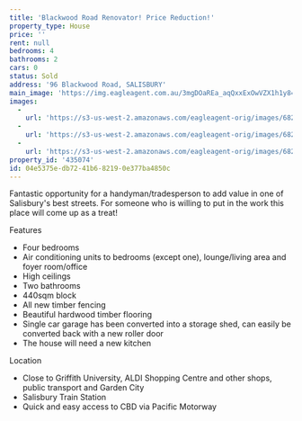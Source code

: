 ```yaml
---
title: 'Blackwood Road Renovator! Price Reduction!'
property_type: House
price: ''
rent: null
bedrooms: 4
bathrooms: 2
cars: 0
status: Sold
address: '96 Blackwood Road, SALISBURY'
main_image: 'https://img.eagleagent.com.au/3mgDOaREa_aqQxxExOwVZX1h1y8=/1280x854/smart/https://s3-us-west-2.amazonaws.com/eagleagent-orig/images/6820232/107953681-image-M.jpg'
images:
  -
    url: 'https://s3-us-west-2.amazonaws.com/eagleagent-orig/images/6820234/107953681-image-B.jpg'
  -
    url: 'https://s3-us-west-2.amazonaws.com/eagleagent-orig/images/6820233/107953681-image-A.jpg'
  -
    url: 'https://s3-us-west-2.amazonaws.com/eagleagent-orig/images/6820232/107953681-image-M.jpg'
property_id: '435074'
id: 04e5375e-db72-41b6-8219-0e377ba4850c
---
```

Fantastic opportunity for a handyman/tradesperson to add value in one of Salisbury's best streets. For someone who is willing to put in the work this place will come up as a treat!

Features

*  Four bedrooms
*  Air conditioning units to bedrooms (except one), lounge/living area and foyer room/office
*  High ceilings
*  Two bathrooms
*  440sqm block
*  All new timber fencing
*  Beautiful hardwood timber flooring
*  Single car garage has been converted into a storage shed, can easily be converted back with a new roller door
*  The house will need a new kitchen

Location

* Close to Griffith University, ALDI Shopping Centre and other shops, public transport and Garden City
* Salisbury Train Station
* Quick and easy access to CBD via Pacific Motorway